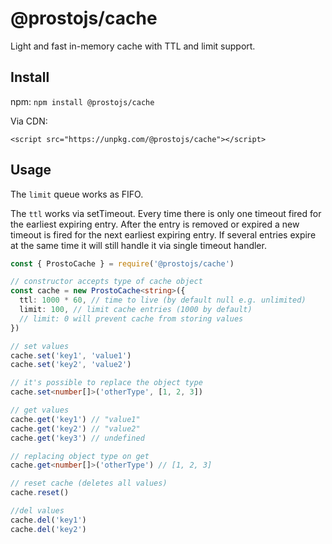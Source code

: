 # @prostojs/cache

Light and fast in-memory cache with TTL and limit support.

## Install

npm: `npm install @prostojs/cache`

Via CDN:

```
<script src="https://unpkg.com/@prostojs/cache"></script>
```

## Usage

The `limit` queue works as FIFO.

The `ttl` works via setTimeout. Every time there is only one timeout fired
for the earliest expiring entry. After the entry is removed or expired
a new timeout is fired for the next earliest expiring entry. If several
entries expire at the same time it will still handle it via single
timeout handler.

```ts
const { ProstoCache } = require('@prostojs/cache')

// constructor accepts type of cache object
const cache = new ProstoCache<string>({
  ttl: 1000 * 60, // time to live (by default null e.g. unlimited)
  limit: 100, // limit cache entries (1000 by default)
  // limit: 0 will prevent cache from storing values
})

// set values
cache.set('key1', 'value1')
cache.set('key2', 'value2')

// it's possible to replace the object type
cache.set<number[]>('otherType', [1, 2, 3])

// get values
cache.get('key1') // "value1"
cache.get('key2') // "value2"
cache.get('key3') // undefined

// replacing object type on get
cache.get<number[]>('otherType') // [1, 2, 3]

// reset cache (deletes all values)
cache.reset()

//del values
cache.del('key1')
cache.del('key2')
```
